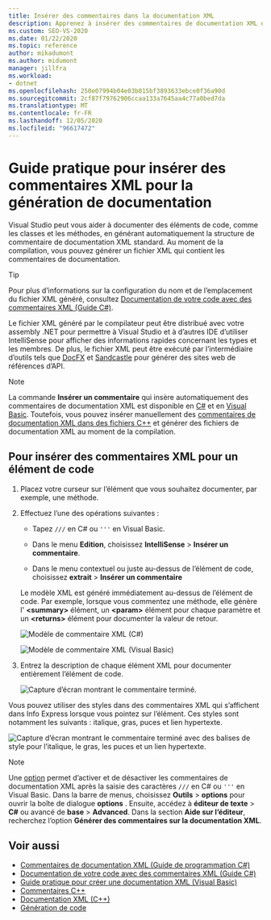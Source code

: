 ```yaml
---
title: Insérer des commentaires dans la documentation XML
description: Apprenez à insérer des commentaires de documentation XML dans votre code, que vous pouvez utiliser pour créer un fichier XML généré par le compilateur à distribuer avec votre assembly .NET.
ms.custom: SEO-VS-2020
ms.date: 01/22/2020
ms.topic: reference
author: mikadumont
ms.author: midumont
manager: jillfra
ms.workload:
- dotnet
ms.openlocfilehash: 250e07994b04e03b015bf3893633ebce0f36a90d
ms.sourcegitcommit: 2cf87f79762906ccaa133a7645aa4c77a0bed7da
ms.translationtype: MT
ms.contentlocale: fr-FR
ms.lasthandoff: 12/05/2020
ms.locfileid: "96617472"
---
```

# <a name="how-to-insert-xml-comments-for-documentation-generation"></a>Guide pratique pour insérer des commentaires XML pour la génération de documentation

Visual Studio peut vous aider à documenter des éléments de code, comme les classes et les méthodes, en générant automatiquement la structure de commentaire de documentation XML standard. Au moment de la compilation, vous pouvez générer un fichier XML qui contient les commentaires de documentation.

> [!TIP]
> Pour plus d’informations sur la configuration du nom et de l’emplacement du fichier XML généré, consultez [Documentation de votre code avec des commentaires XML (Guide C#)](/dotnet/csharp/codedoc).

Le fichier XML généré par le compilateur peut être distribué avec votre assembly .NET pour permettre à Visual Studio et à d’autres IDE d’utiliser IntelliSense pour afficher des informations rapides concernant les types et les membres. De plus, le fichier XML peut être exécuté par l’intermédiaire d’outils tels que [DocFX](https://dotnet.github.io/docfx/) et [Sandcastle](https://www.microsoft.com/download/details.aspx?id=10526) pour générer des sites web de références d’API.

> [!NOTE]
> La commande **Insérer un commentaire** qui insère automatiquement des commentaires de documentation XML est disponible en [C#](/dotnet/csharp/programming-guide/xmldoc/xml-documentation-comments) et en [Visual Basic](/dotnet/visual-basic/programming-guide/program-structure/how-to-create-xml-documentation). Toutefois, vous pouvez insérer manuellement des [commentaires de documentation XML dans des fichiers C++](/cpp/build/reference/xml-documentation-visual-cpp) et générer des fichiers de documentation XML au moment de la compilation.

## <a name="to-insert-xml-comments-for-a-code-element"></a>Pour insérer des commentaires XML pour un élément de code

1. Placez votre curseur sur l’élément que vous souhaitez documenter, par exemple, une méthode.

2. Effectuez l’une des opérations suivantes :

   - Tapez `///` en C# ou `'''` en Visual Basic.

   - Dans le menu **Edition**, choisissez **IntelliSense** > **Insérer un commentaire**.

   - Dans le menu contextuel ou juste au-dessus de l’élément de code, choisissez **extrait**  >  **Insérer un commentaire**

   Le modèle XML est généré immédiatement au-dessus de l’élément de code. Par exemple, lorsque vous commentez une méthode, elle génère l' **\<summary\>** élément, un **\<param\>** élément pour chaque paramètre et un **\<returns\>** élément pour documenter la valeur de retour.

   ![Modèle de commentaire XML (C#)](media/doc-preview-cs.png)

   ![Modèle de commentaire XML (Visual Basic)](media/doc-preview-vb.png)

3. Entrez la description de chaque élément XML pour documenter entièrement l’élément de code.

   ![Capture d’écran montrant le commentaire terminé.](media/doc-result-cs.png)

Vous pouvez utiliser des styles dans des commentaires XML qui s’affichent dans Info Express lorsque vous pointez sur l’élément. Ces styles sont notamment les suivants : italique, gras, puces et lien hypertexte.

   ![Capture d’écran montrant le commentaire terminé avec des balises de style pour l’italique, le gras, les puces et un lien hypertexte.](media/doc-style-cs.png) 

> [!NOTE]
> Une [option](../../ide/reference/options-text-editor-csharp-advanced.md) permet d’activer et de désactiver les commentaires de documentation XML après la saisie des caractères `///` en C# ou `'''` en Visual Basic. Dans la barre de menus, choisissez **Outils**  >  **options** pour ouvrir la boîte de dialogue **options** . Ensuite, accédez à **éditeur de texte**  >  **C#** ou avancé de **base**  >  **Advanced**. Dans la section **Aide sur l’éditeur**, recherchez l’option **Générer des commentaires sur la documentation XML**.

## <a name="see-also"></a>Voir aussi

- [Commentaires de documentation XML (Guide de programmation C#)](/dotnet/csharp/programming-guide/xmldoc/xml-documentation-comments)
- [Documentation de votre code avec des commentaires XML (Guide C#)](/dotnet/csharp/codedoc)
- [Guide pratique pour créer une documentation XML (Visual Basic)](/dotnet/visual-basic/programming-guide/program-structure/how-to-create-xml-documentation)
- [Commentaires C++](/cpp/cpp/comments-cpp)
- [Documentation XML (C++)](/cpp/build/reference/xml-documentation-visual-cpp)
- [Génération de code](../code-generation-in-visual-studio.md)
